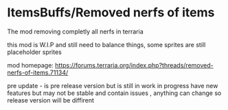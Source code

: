 # ItemsBuffs/Removed nerfs of items
The mod removing completly all nerfs in terraria 

this mod is   W.I.P and still need to balance things, some sprites are still placeholder sprites

mod homepage: https://forums.terraria.org/index.php?threads/removed-nerfs-of-items.71134/

pre update - is pre release version but is still in work in progress 
have new features but may not be stable and contain issues , anything can change so release version will be diffirent
